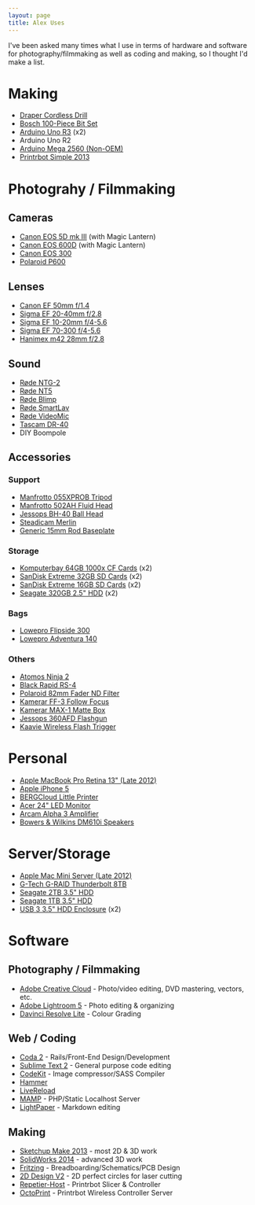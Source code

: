 ```yaml
---
layout: page
title: Alex Uses
---
```


I've been asked many times what I use in terms of hardware and software for photography/filmmaking as well as coding and making, so I thought I'd make a list.

# Making
* [Draper Cordless Drill](http://www.amazon.co.uk/gp/product/B000UQDGKK/ref=as_li_ss_tl?ie=UTF8&camp=1634&creative=19450&creativeASIN=B000UQDGKK&linkCode=as2&tag=newfme-21)
* [Bosch 100-Piece Bit Set](http://www.amazon.co.uk/gp/product/B000P4KRTU/ref=as_li_ss_tl?ie=UTF8&camp=1634&creative=19450&creativeASIN=B000P4KRTU&linkCode=as2&tag=newfme-21)
* [Arduino Uno R3](http://www.amazon.co.uk/gp/product/B008GRTSV6/ref=as_li_ss_tl?ie=UTF8&camp=1634&creative=19450&creativeASIN=B008GRTSV6&linkCode=as2&tag=newfme-21) (x2)
* Arduino Uno R2
* [Arduino Mega  2560 (Non-OEM)](http://www.ebay.co.uk/sch/i.html?_trksid=p2050601.m570.l1313.TR0.TRC0.Xarduino+mega+2560&_nkw=arduino+mega+2560&_sacat=0&_from=R40)
* [Printrbot Simple 2013](http://printrbot.com/shop/printrbot-simple/)



# Photograhy / Filmmaking

## Cameras

* [Canon EOS 5D mk III](http://www.amazon.co.uk/gp/product/B007FGYZFI/ref=as_li_ss_tl?ie=UTF8&camp=1634&creative=19450&creativeASIN=B007FGYZFI&linkCode=as2&tag=newfme-21) (with Magic Lantern)
* [Canon EOS 600D](http://www.amazon.co.uk/gp/product/B004MPQXZ0/ref=as_li_ss_tl?ie=UTF8&camp=1634&creative=19450&creativeASIN=B004MPQXZ0&linkCode=as2&tag=newfme-21) (with Magic Lantern)
* [Canon EOS 300](http://www.ebay.co.uk/sch/i.html?_trksid=p2050601.m570.l1313.TR0.TRC0.Xcanon+eos+300&_nkw=canon+eos+300&_sacat=0&_from=R40)
* [Polaroid P600](http://www.ebay.co.uk/sch/i.html?_odkw=canon+eos+300&_osacat=0&_from=R40&_trksid=p2045573.m570.l1313.TR12.TRC2.A0.Xpolaroid+p600&_nkw=polaroid+p600&_sacat=0)

## Lenses

* [Canon EF 50mm f/1.4](http://www.amazon.co.uk/gp/product/B00009XVCZ/ref=as_li_ss_tl?ie=UTF8&camp=1634&creative=19450&creativeASIN=B00009XVCZ&linkCode=as2&tag=newfme-21)
* [Sigma EF 20-40mm f/2.8](http://www.ebay.co.uk/sch/i.html?_odkw=polaroid+p600&_osacat=0&_from=R40&_trksid=p2045573.m570.l1313.TR0.TRC0.Xsigma+20-40mm+2.8&_nkw=sigma+20-40mm+2.8&_sacat=0)
* [Sigma EF 10-20mm f/4-5.6](http://www.amazon.co.uk/gp/product/B002D2VS9U/ref=as_li_ss_tl?ie=UTF8&camp=1634&creative=19450&creativeASIN=B002D2VS9U&linkCode=as2&tag=newfme-21)
* [Sigma EF 70-300 f/4-5.6](http://www.amazon.co.uk/gp/product/B000AM7CJ0/ref=as_li_ss_tl?ie=UTF8&camp=1634&creative=19450&creativeASIN=B000AM7CJ0&linkCode=as2&tag=newfme-21)
* [Hanimex m42 28mm f/2.8](http://www.ebay.co.uk/sch/i.html?_trksid=p2050601.m570.l1313.TR10.TRC2.A0.Xhanimex+28mm&_nkw=hanimex+28mm&_sacat=0&_from=R40)

## Sound

* [Røde
 NTG-2](http://www.amazon.co.uk/gp/product/B00093ESSI/ref=as_li_ss_tl?ie=UTF8&camp=1634&creative=19450&creativeASIN=B00093ESSI&linkCode=as2&tag=newfme-21)
* [Røde
 NT5](http://www.amazon.co.uk/gp/product/B000U7B90I/ref=as_li_ss_tl?ie=UTF8&camp=1634&creative=19450&creativeASIN=B000U7B90I&linkCode=as2&tag=newfme-21)
* [Røde
 Blimp](http://www.amazon.co.uk/gp/product/B001IFZEV6/ref=as_li_ss_tl?ie=UTF8&camp=1634&creative=19450&creativeASIN=B001IFZEV6&linkCode=as2&tag=newfme-21)
* [Røde
 SmartLav](http://www.amazon.co.uk/gp/product/B00BHN05H2/ref=as_li_ss_tl?ie=UTF8&camp=1634&creative=19450&creativeASIN=B00BHN05H2&linkCode=as2&tag=newfme-21)
* [Røde
 VideoMic](http://www.amazon.co.uk/gp/product/B00CAE8PM4/ref=as_li_ss_tl?ie=UTF8&camp=1634&creative=19450&creativeASIN=B00CAE8PM4&linkCode=as2&tag=newfme-21)
* [Tascam DR-40](http://www.amazon.co.uk/gp/product/B005NACC6M/ref=as_li_ss_tl?ie=UTF8&camp=1634&creative=19450&creativeASIN=B005NACC6M&linkCode=as2&tag=newfme-21)
* DIY Boompole

## Accessories

### Support

* [Manfrotto 055XPROB Tripod](http://www.amazon.co.uk/gp/product/B000TSHPCO/ref=as_li_ss_tl?ie=UTF8&camp=1634&creative=19450&creativeASIN=B000TSHPCO&linkCode=as2&tag=newfme-21)
* [Manfrotto 502AH Fluid Head](http://www.amazon.co.uk/gp/product/B006TZE0UQ/ref=as_li_ss_tl?ie=UTF8&camp=1634&creative=19450&creativeASIN=B006TZE0UQ&linkCode=as2&tag=newfme-21)
* [Jessops BH-40 Ball Head](http://www.jessops.com/online.store/categories/products/jessops/ball-socket-head-bh-40-77744/show.html)
* [Steadicam Merlin](http://www.amazon.co.uk/gp/product/B007A0EFUE/ref=as_li_ss_tl?ie=UTF8&camp=1634&creative=19450&creativeASIN=B007A0EFUE&linkCode=as2&tag=newfme-21)
* [Generic 15mm Rod Baseplate](http://www.ebay.co.uk/itm/DSLR-15mm-Rod-Rail-Support-System-Baseplate-Mount-For-Follow-Focus-5D2-60D-5D3-/360755614567?pt=LH_DefaultDomain_3&hash=item53feb5d367)

### Storage

* [Komputerbay 64GB 1000x CF Cards](http://www.amazon.co.uk/gp/product/B009JCL55Y/ref=as_li_ss_tl?ie=UTF8&camp=1634&creative=19450&creativeASIN=B009JCL55Y&linkCode=as2&tag=newfme-21) (x2)
* [SanDisk Extreme 32GB SD Cards](http://www.amazon.co.uk/gp/product/B004Q3C98S/ref=as_li_ss_tl?ie=UTF8&camp=1634&creative=19450&creativeASIN=B004Q3C98S&linkCode=as2&tag=newfme-21) (x2)
* [SanDisk Extreme 16GB SD Cards](http://www.amazon.co.uk/gp/product/B00422J0CG/ref=as_li_ss_tl?ie=UTF8&camp=1634&creative=19450&creativeASIN=B00422J0CG&linkCode=as2&tag=newfme-21) (x2)
* [Seagate 320GB 2.5" HDD](http://www.amazon.co.uk/gp/product/B002JIMYHI/ref=as_li_ss_tl?ie=UTF8&camp=1634&creative=19450&creativeASIN=B002JIMYHI&linkCode=as2&tag=newfme-21) (x2)

### Bags

* [Lowepro Flipside 300](http://www.amazon.co.uk/gp/product/B000YA33DC/ref=as_li_ss_tl?ie=UTF8&camp=1634&creative=19450&creativeASIN=B000YA33DC&linkCode=as2&tag=newfme-21)
* [Lowepro Adventura 140](http://www.amazon.co.uk/gp/product/B002P3KY7E/ref=as_li_ss_tl?ie=UTF8&camp=1634&creative=19450&creativeASIN=B002P3KY7E&linkCode=as2&tag=newfme-21)

### Others

* [Atomos Ninja 2](http://cvp.com/index.php?t=product/atomos_ao-atomnja003-retail-version)
* [Black Rapid RS-4](http://www.amazon.co.uk/gp/product/B0029LDIS4/ref=as_li_ss_tl?ie=UTF8&camp=1634&creative=19450&creativeASIN=B0029LDIS4&linkCode=as2&tag=newfme-21)
* [Polaroid 82mm Fader ND Filter](http://www.amazon.co.uk/gp/product/B004GZ0U9G/ref=as_li_ss_tl?ie=UTF8&camp=1634&creative=19450&creativeASIN=B004GZ0U9G&linkCode=as2&tag=newfme-21)
* [Kamerar FF-3 Follow Focus](http://www.kamerar.com/collections/rigs-stabilizer/products/kamerar-ff-1-follow-focus-w-15mm-quick-release-rods-clamp)
* [Kamerar MAX-1 Matte Box](http://www.kamerar.com/collections/rigs-stabilizer/products/matte-box-lite)
* [Jessops 360AFD Flashgun](http://www.ebay.co.uk/sch/i.html?_odkw=canon+jessops+360afd&_osacat=0&_from=R40&_trksid=p2045573.m570.l1313.TR0.TRC0.Xjessops+360afd+canon&_nkw=jessops+360afd+canon&_sacat=0)
* [Kaavie Wireless Flash Trigger](http://www.amazon.co.uk/gp/product/B004LOWU36/ref=as_li_ss_tl?ie=UTF8&camp=1634&creative=19450&creativeASIN=B004LOWU36&linkCode=as2&tag=newfme-21)

# Personal

* [Apple MacBook Pro Retina 13" (Late 2012)](http://www.amazon.co.uk/gp/product/B00G5BFJJ0/ref=as_li_ss_tl?ie=UTF8&camp=1634&creative=19450&creativeASIN=B00G5BFJJ0&linkCode=as2&tag=newfme-21)
* [Apple iPhone 5](http://www.amazon.co.uk/gp/product/B009EDXHLI/ref=as_li_ss_tl?ie=UTF8&camp=1634&creative=19450&creativeASIN=B009EDXHLI&linkCode=as2&tag=newfme-21)
* [BERGCloud Little Printer](http://bergcloud.com/littleprinter/)
* [Acer 24" LED Monitor](http://www.amazon.co.uk/gp/product/B005QVZ79C/ref=as_li_ss_tl?ie=UTF8&camp=1634&creative=19450&creativeASIN=B005QVZ79C&linkCode=as2&tag=newfme-21)
* [Arcam Alpha 3 Amplifier](http://www.ebay.co.uk/sch/i.html?_odkw=arcam+alpha+amplifier&_osacat=0&_from=R40&_trksid=p2045573.m570.l1313.TR0.TRC0.Xarcam+alpha+3&_nkw=arcam+alpha+3&_sacat=0)
* [Bowers & Wilkins DM610i Speakers](http://www.ebay.co.uk/sch/i.html?_odkw=bowers+wilkins+610i&_osacat=0&_from=R40&_trksid=p2045573.m570.l1313.TR0.TRC0.Xbowers+wilkins+dm610&_nkw=bowers+wilkins+dm610&_sacat=0)

# Server/Storage

* [Apple Mac Mini Server (Late 2012)](http://www.amazon.co.uk/gp/product/B009XCJ7DM/ref=as_li_ss_tl?ie=UTF8&camp=1634&creative=19450&creativeASIN=B009XCJ7DM&linkCode=as2&tag=newfme-21)
* [G-Tech G-RAID Thunderbolt 8TB](http://www.amazon.co.uk/gp/product/B0085FM46U/ref=as_li_ss_tl?ie=UTF8&camp=1634&creative=19450&creativeASIN=B0085FM46U&linkCode=as2&tag=newfme-21)
* [Seagate 2TB 3.5" HDD](http://www.amazon.co.uk/gp/product/B006H32Q3S/ref=as_li_ss_tl?ie=UTF8&camp=1634&creative=19450&creativeASIN=B006H32Q3S&linkCode=as2&tag=newfme-21)
* [Seagate 1TB 3.5" HDD](http://www.amazon.co.uk/gp/product/B004KRLWBK/ref=as_li_ss_tl?ie=UTF8&camp=1634&creative=19450&creativeASIN=B004KRLWBK&linkCode=as2&tag=newfme-21)
* [USB 3 3.5" HDD Enclosure](http://www.amazon.co.uk/gp/product/B004LO59MK/ref=as_li_ss_tl?ie=UTF8&camp=1634&creative=19450&creativeASIN=B004LO59MK&linkCode=as2&tag=newfme-21) (x2)

# Software

## Photography / Filmmaking

* [Adobe Creative Cloud](https://creative.adobe.com) - Photo/video editing, DVD mastering, vectors, etc.
* [Adobe Lightroom 5](http://www.adobe.com/uk/products/photoshop-lightroom.html) - Photo editing & organizing
* [Davinci Resolve Lite](http://www.blackmagicdesign.com/uk/products/davinciresolve) - Colour Grading

## Web / Coding

* [Coda 2](http://panic.com/coda/) - Rails/Front-End Design/Development
* [Sublime Text 2](http://www.sublimetext.com/2) - General purpose code editing
* [CodeKit](http://incident57.com/codekit/) - Image compressor/SASS Compiler
* [Hammer](http://hammerformac.com)
* [LiveReload](http://livereload.com)
* [MAMP](http://www.mamp.info/en/index.html) - PHP/Static Localhost Server
* [LightPaper](http://clockworkengine.com/lightpaper-mac/) - Markdown editing

## Making

* [Sketchup Make 2013](http://www.sketchup.com/products/sketchup-make) - most 2D & 3D work
* [SolidWorks 2014](http://www.solidworks.com/launch/overview.htm) - advanced 3D work
* [Fritzing](http://fritzing.org) - Breadboarding/Schematics/PCB Design
* [2D Design V2](http://www.techsoft.co.uk/products/software/2d_design_v2.asp) - 2D perfect circles for laser cutting
* [Repetier-Host](http://www.repetier.com) - Printrbot Slicer & Controller
* [OctoPrint](http://octoprint.org) - Printrbot Wireless Controller Server